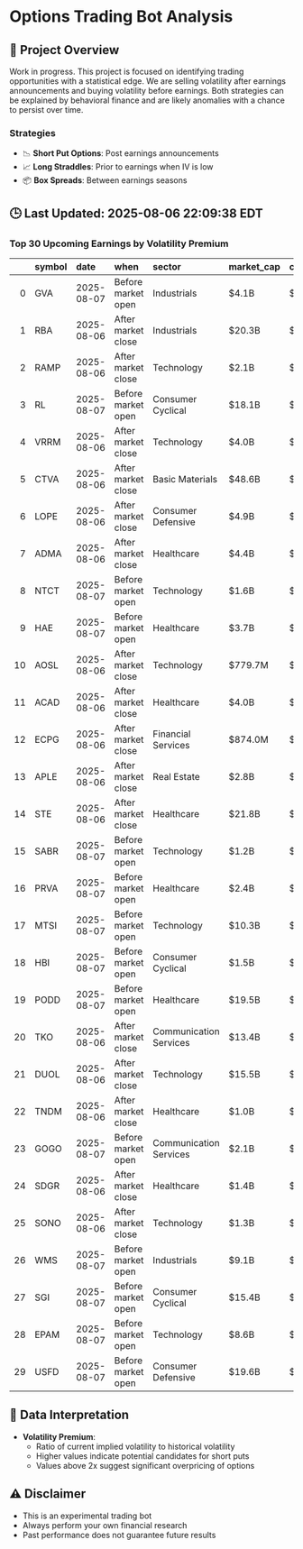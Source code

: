 # Options Trading Bot Analysis

## 🚀 Project Overview
Work in progress. This project is focused on identifying trading opportunities with a statistical edge.
We are selling volatility after earnings announcements and buying volatility before earnings.
Both strategies can be explained by behavioral finance and are likely anomalies with a chance to persist over time.

### Strategies
- 📉 **Short Put Options**: Post earnings announcements
- 📈 **Long Straddles**: Prior to earnings when IV is low
- 📦 **Box Spreads**: Between earnings seasons

## 🕒 Last Updated: 2025-08-06 22:09:38 EDT

### Top 30 Upcoming Earnings by Volatility Premium

|    | symbol   | date       | when               | sector                 | market_cap   | close   | hv_current   | iv_current   | vol_premium   |
|---:|:---------|:-----------|:-------------------|:-----------------------|:-------------|:--------|:-------------|:-------------|:--------------|
|  0 | GVA      | 2025-08-07 | Before market open | Industrials            | $4.1B        | $94.50  | 16.92%       | 41.56%       | 2.46x         |
|  1 | RBA      | 2025-08-06 | After market close | Industrials            | $20.3B       | $109.58 | 14.29%       | 33.00%       | 2.31x         |
|  2 | RAMP     | 2025-08-06 | After market close | Technology             | $2.1B        | $32.05  | 27.69%       | 61.89%       | 2.24x         |
|  3 | RL       | 2025-08-07 | Before market open | Consumer Cyclical      | $18.1B       | $299.24 | 20.04%       | 44.55%       | 2.22x         |
|  4 | VRRM     | 2025-08-06 | After market close | Technology             | $4.0B        | $25.14  | 21.78%       | 47.05%       | 2.16x         |
|  5 | CTVA     | 2025-08-06 | After market close | Basic Materials        | $48.6B       | $72.31  | 16.53%       | 35.62%       | 2.15x         |
|  6 | LOPE     | 2025-08-06 | After market close | Consumer Defensive     | $4.9B        | $167.66 | 18.22%       | 39.23%       | 2.15x         |
|  7 | ADMA     | 2025-08-06 | After market close | Healthcare             | $4.4B        | $18.96  | 37.06%       | 79.77%       | 2.15x         |
|  8 | NTCT     | 2025-08-07 | Before market open | Technology             | $1.6B        | $21.39  | 28.74%       | 58.80%       | 2.05x         |
|  9 | HAE      | 2025-08-07 | Before market open | Healthcare             | $3.7B        | $76.11  | 24.20%       | 49.15%       | 2.03x         |
| 10 | AOSL     | 2025-08-06 | After market close | Technology             | $779.7M      | $26.07  | 44.33%       | 87.47%       | 1.97x         |
| 11 | ACAD     | 2025-08-06 | After market close | Healthcare             | $4.0B        | $23.64  | 32.30%       | 63.42%       | 1.96x         |
| 12 | ECPG     | 2025-08-06 | After market close | Financial Services     | $874.0M      | $36.64  | 30.36%       | 59.07%       | 1.95x         |
| 13 | APLE     | 2025-08-06 | After market close | Real Estate            | $2.8B        | $11.71  | 23.31%       | 45.18%       | 1.94x         |
| 14 | STE      | 2025-08-06 | After market close | Healthcare             | $21.8B       | $223.87 | 16.36%       | 31.62%       | 1.93x         |
| 15 | SABR     | 2025-08-07 | Before market open | Technology             | $1.2B        | $2.98   | 43.81%       | 83.13%       | 1.90x         |
| 16 | PRVA     | 2025-08-07 | Before market open | Healthcare             | $2.4B        | $19.45  | 34.50%       | 64.93%       | 1.88x         |
| 17 | MTSI     | 2025-08-07 | Before market open | Technology             | $10.3B       | $137.28 | 25.39%       | 47.78%       | 1.88x         |
| 18 | HBI      | 2025-08-07 | Before market open | Consumer Cyclical      | $1.5B        | $4.21   | 34.70%       | 64.82%       | 1.87x         |
| 19 | PODD     | 2025-08-07 | Before market open | Healthcare             | $19.5B       | $281.00 | 24.71%       | 46.04%       | 1.86x         |
| 20 | TKO      | 2025-08-06 | After market close | Communication Services | $13.4B       | $163.45 | 20.92%       | 38.94%       | 1.86x         |
| 21 | DUOL     | 2025-08-06 | After market close | Technology             | $15.5B       | $340.31 | 43.48%       | 80.93%       | 1.86x         |
| 22 | TNDM     | 2025-08-06 | After market close | Healthcare             | $1.0B        | $15.15  | 53.09%       | 98.73%       | 1.86x         |
| 23 | GOGO     | 2025-08-07 | Before market open | Communication Services | $2.1B        | $15.63  | 42.69%       | 78.34%       | 1.84x         |
| 24 | SDGR     | 2025-08-06 | After market close | Healthcare             | $1.4B        | $19.64  | 41.30%       | 74.98%       | 1.82x         |
| 25 | SONO     | 2025-08-06 | After market close | Technology             | $1.3B        | $10.86  | 39.68%       | 71.75%       | 1.81x         |
| 26 | WMS      | 2025-08-07 | Before market open | Industrials            | $9.1B        | $117.09 | 30.84%       | 55.57%       | 1.80x         |
| 27 | SGI      | 2025-08-07 | Before market open | Consumer Cyclical      | $15.4B       | $74.59  | 24.15%       | 43.01%       | 1.78x         |
| 28 | EPAM     | 2025-08-07 | Before market open | Technology             | $8.6B        | $149.33 | 32.27%       | 57.27%       | 1.77x         |
| 29 | USFD     | 2025-08-07 | Before market open | Consumer Defensive     | $19.6B       | $82.42  | 16.14%       | 28.51%       | 1.77x         |

## 📝 Data Interpretation

- **Volatility Premium**: 
  - Ratio of current implied volatility to historical volatility
  - Higher values indicate potential candidates for short puts
  - Values above 2x suggest significant overpricing of options

## ⚠️ Disclaimer
- This is an experimental trading bot
- Always perform your own financial research
- Past performance does not guarantee future results
